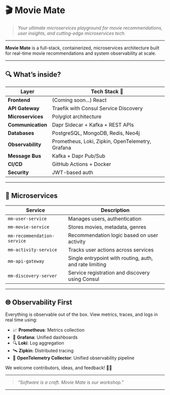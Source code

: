 # 🎬 Movie Mate

> *Your ultimate microservices playground for movie recommendations, user insights, and cutting-edge microservices tech.*

---

**Movie Mate** is a full-stack, containerized, microservices architecture built for real-time movie recommendations and system observability at scale.


---

## 🔍 What’s inside?

| Layer            | Tech Stack 🧰                                                                |
|------------------|------------------------------------------------------------------------------|
| **Frontend**     | (Coming soon...) React                                                       |
| **API Gateway**  | Traefik with Consul Service Discovery                                        |
| **Microservices**| Polyglot architecture                                                        |
| **Communication**| Dapr Sidecar + Kafka + REST APIs                                             |
| **Databases**    | PostgreSQL, MongoDB, Redis, Neo4j                                            |
| **Observability**| Prometheus, Loki, Zipkin, OpenTelemetry, Grafana                             |
| **Message Bus**  | Kafka + Dapr Pub/Sub                                                         |
| **CI/CD**        | GitHub Actions + Docker                                                      |
| **Security**     | JWT-based auth                                                               |

---

## 🧠 Microservices

| Service                   | Description                                                  |
|---------------------------|--------------------------------------------------------------|
| `mm-user-service`         | Manages users, authentication                                |
| `mm-movie-service`        | Stores movies, metadata, genres                              |
| `mm-recommendation-service`| Recommendation logic based on user activity                 |
| `mm-activity-service`     | Tracks user actions across services                          |
| `mm-api-gateway`          | Single entrypoint with routing, auth, and rate limiting      |
| `mm-discovery-server`     | Service registration and discovery using Consul              |

---

## 🌐 Observability First

Everything is observable out of the box. View metrics, traces, and logs in real time using:

- 📈 **Prometheus**: Metrics collection
- 🧠 **Grafana**: Unified dashboards
- 🔍 **Loki**: Log aggregation
- 🛰️ **Zipkin**: Distributed tracing
- 📡 **OpenTelemetry Collector**: Unified observability pipeline


We welcome contributors, ideas, and feedback! 🧠✨

---

> _“Software is a craft. Movie Mate is our workshop.”_

---
